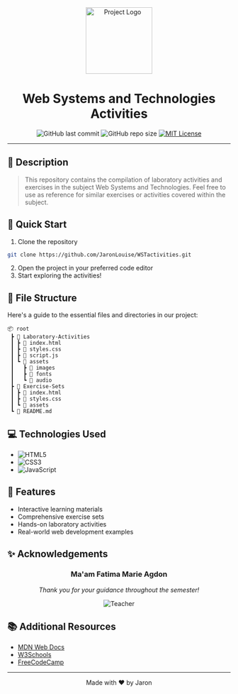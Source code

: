 <div align="center">
   <img src="https://readmemaker.com/static/media/logo.95b37b622ac102be3dec.png" width="150px" alt="Project Logo" />
   <h1>Web Systems and Technologies Activities</h1>
   
   ![GitHub last commit](https://img.shields.io/github/last-commit/JaronLouise/WSTactivities)
   ![GitHub repo size](https://img.shields.io/github/repo-size/JaronLouise/WSTactivities)
   [![MIT License](https://img.shields.io/badge/License-MIT-green.svg)](https://choosealicense.com/licenses/mit/)
</div>

---

## 📑 Description
> This repository contains the compilation of laboratory activities and exercises in the subject Web Systems and Technologies. Feel free to use as reference for similar exercises or activities covered within the subject.

## 🚀 Quick Start
1. Clone the repository
```bash
git clone https://github.com/JaronLouise/WSTactivities.git
```
2. Open the project in your preferred code editor
3. Start exploring the activities!

## 📁 File Structure
Here's a guide to the essential files and directories in our project:

```
📦 root
 ┣ 📂 Laboratory-Activities
 ┃ ┣ 📄 index.html
 ┃ ┣ 📄 styles.css
 ┃ ┣ 📄 script.js
 ┃ ┗ 📂 assets
 ┃   ┣ 📂 images
 ┃   ┣ 📂 fonts
 ┃   ┗ 📂 audio
 ┣ 📂 Exercise-Sets
 ┃ ┣ 📄 index.html
 ┃ ┣ 📄 styles.css
 ┃ ┗ 📂 assets
 ┗ 📄 README.md
```

## 💻 Technologies Used
- ![HTML5](https://img.shields.io/badge/HTML5-E34F26?style=for-the-badge&logo=html5&logoColor=white)
- ![CSS3](https://img.shields.io/badge/CSS3-1572B6?style=for-the-badge&logo=css3&logoColor=white)
- ![JavaScript](https://img.shields.io/badge/JavaScript-F7DF1E?style=for-the-badge&logo=javascript&logoColor=black)

## 🎯 Features
- Interactive learning materials
- Comprehensive exercise sets
- Hands-on laboratory activities
- Real-world web development examples

## ✨ Acknowledgements
<div align="center">
   
   ### **Ma'am Fatima Marie Agdon**
   
   *Thank you for your guidance throughout the semester!*
   
   ![Teacher](https://img.shields.io/badge/Teacher-Mentor-blue)
</div>

## 📚 Additional Resources
- [MDN Web Docs](https://developer.mozilla.org/)
- [W3Schools](https://www.w3schools.com/)
- [FreeCodeCamp](https://www.freecodecamp.org/)

---
<div align="center">
   Made with ❤️ by Jaron 
</div>
